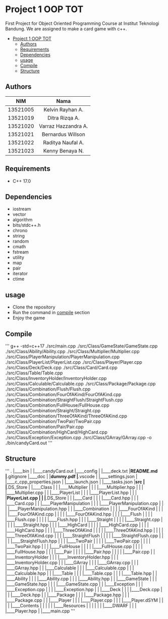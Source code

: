 # Project 1 OOP TOT
First Project for Object Oriented Programming Course at Institut Teknologi Bandung. We are assigned to make a card game with c++. 


  
- [Project 1 OOP TOT](#project-1-oop-tot)
  - [Authors](#authors)
  - [Requirements](#requirements)
  - [Dependencies](#dependencies)
  - [usage](#usage)
  - [Compile](#compile)
  - [Structure](#structure)

## Authors

<!-- make a table for author with nim dan nama -->
| NIM | Nama |
| :---: | :----: |
| 13521005 | Kelvin Rayhan A. |
| 13521019 | Ditra Rizqa A. |
| 13521020 | Varraz Hazzandra A. |
| 13521021 | Bernardus Willson |
| 13521022 | Raditya Naufal A. |
| 13521023 | Kenny Benaya N. |


## Requirements
- C++ 17.0


## Dependencies
- iostream
- vector
- algorithm
- bits/stdc++.h
- chrono
- string
- random
- cmath
- fstream
- utility
- map
- pair
- iterator
- ctime

## usage
- Clone the repository
- Run the command in [compile](#compile) section
- Enjoy the game
## Compile
'''
g++ -std=c++17 ./src/main.cpp ./src/Class/GameState/GameState.cpp ./src/Class/Ability/Ability.cpp ./src/Class/Multiplier/Multiplier.cpp ./src/Class/PlayerManipulation/PlayerManipulation.cpp ./src/Class/PlayerList/PlayerList.cpp ./src/Class/Player/Player.cpp ./src/Class/Deck/Deck.cpp ./src/Class/Card/Card.cpp ./src/Class/Table/Table.cpp ./src/Class/InventoryHolder/InventoryHolder.cpp ./src/Class/Calculable/Calculable.cpp ./src/Class/Package/Package.cpp ./src/Class/Combination/Flush/Flush.cpp ./src/Class/Combination/FourOfAKind/FourOfAKind.cpp ./src/Class/Combination/StraightFlush/StraightFlush.cpp ./src/Class/Combination/FullHouse/FullHouse.cpp ./src/Class/Combination/Straight/Straight.cpp ./src/Class/Combination/ThreeOfAKind/ThreeOfAKind.cpp ./src/Class/Combination/TwoPair/TwoPair.cpp ./src/Class/Combination/Pair/Pair.cpp ./src/Class/Combination/HighCard/HighCard.cpp ./src/Class/Exception/Exception.cpp ./src/Class/GArray/GArray.cpp -o ./bin/candyCard.out
'''


## Structure
'''
.
|____bin
| |____candyCard.out
|____config
| |____deck.txt
|____README.md
|____.gitignore
|____doc
| |____dummy.pdf
|____.vscode
| |____settings.json
| |____c_cpp_properties.json
| |____launch.json
| |____tasks.json
|____src
| |____.DS_Store
| |____Class
| | |____Multiplier
| | | |____Multiplier.hpp
| | | |____Multiplier.cpp
| | |____PlayerList
| | | |____PlayerList.hpp
| | | |____PlayerList.cpp
| | |____.DS_Store
| | |____Card
| | | |____Card.hpp
| | | |____Card.cpp
| | |____PlayerManipulation
| | | |____PlayerManipulation.cpp
| | | |____PlayerManipulation.hpp
| | |____Combination
| | | |____FourOfAKind
| | | | |____FourOfAKind.cpp
| | | | |____FourOfAKind.hpp
| | | |____Flush
| | | | |____Flush.cpp
| | | | |____Flush.hpp
| | | |____Straight
| | | | |____Straight.cpp
| | | | |____Straight.hpp
| | | |____HighCard
| | | | |____HighCard.cpp
| | | | |____HighCard.hpp
| | | |____ThreeOfAKind
| | | | |____ThreeOfAKind.hpp
| | | | |____ThreeOfAKind.cpp
| | | |____StraightFlush
| | | | |____StraightFlush.cpp
| | | | |____StraightFlush.hpp
| | | |____TwoPair
| | | | |____TwoPair.cpp
| | | | |____TwoPair.hpp
| | | |____FullHouse
| | | | |____FullHouse.cpp
| | | | |____FullHouse.hpp
| | | |____Pair
| | | | |____Pair.hpp
| | | | |____Pair.cpp
| | |____InventoryHolder
| | | |____InventoryHolder.hpp
| | | |____InventoryHolder.cpp
| | |____GArray
| | | |____GArray.cpp
| | | |____GArray.hpp
| | |____Calculable
| | | |____Calculable.cpp
| | | |____Calculable.hpp
| | |____Table
| | | |____Table.cpp
| | | |____Table.hpp
| | |____Ability
| | | |____Ability.cpp
| | | |____Ability.hpp
| | |____GameState
| | | |____GameState.hpp
| | | |____GameState.cpp
| | |____Exception
| | | |____Exception.cpp
| | | |____Exception.hpp
| | |____Deck
| | | |____Deck.cpp
| | | |____Deck.hpp
| | |____Package
| | | |____Package.hpp
| | | |____Package.cpp
| | |____Player
| | | |____Player.cpp
| | | |____Player.dSYM
| | | | |____Contents
| | | | | |____Resources
| | | | | | |____DWARF
| | | |____Player.hpp
| |____main.cpp
'''




